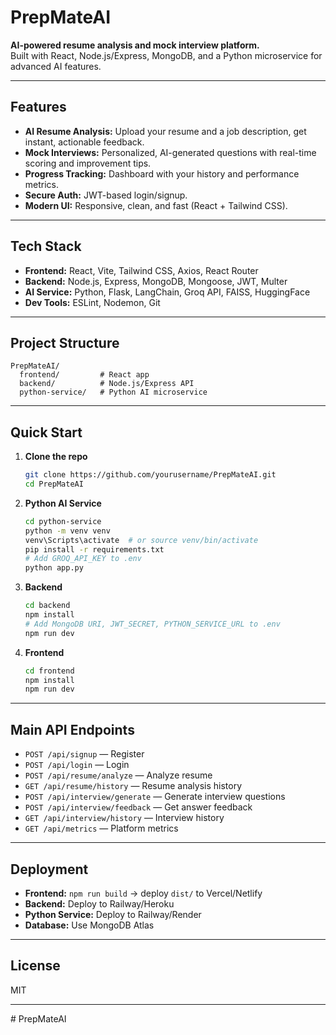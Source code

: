 # PrepMateAI

**AI-powered resume analysis and mock interview platform.**  
Built with React, Node.js/Express, MongoDB, and a Python microservice for advanced AI features.

---

## Features

- **AI Resume Analysis:** Upload your resume and a job description, get instant, actionable feedback.
- **Mock Interviews:** Personalized, AI-generated questions with real-time scoring and improvement tips.
- **Progress Tracking:** Dashboard with your history and performance metrics.
- **Secure Auth:** JWT-based login/signup.
- **Modern UI:** Responsive, clean, and fast (React + Tailwind CSS).

---

## Tech Stack

- **Frontend:** React, Vite, Tailwind CSS, Axios, React Router
- **Backend:** Node.js, Express, MongoDB, Mongoose, JWT, Multer
- **AI Service:** Python, Flask, LangChain, Groq API, FAISS, HuggingFace
- **Dev Tools:** ESLint, Nodemon, Git

---

## Project Structure

```
PrepMateAI/
  frontend/         # React app
  backend/          # Node.js/Express API
  python-service/   # Python AI microservice
```

---

## Quick Start

1. **Clone the repo**
   ```bash
   git clone https://github.com/yourusername/PrepMateAI.git
   cd PrepMateAI
   ```

2. **Python AI Service**
   ```bash
   cd python-service
   python -m venv venv
   venv\Scripts\activate  # or source venv/bin/activate
   pip install -r requirements.txt
   # Add GROQ_API_KEY to .env
   python app.py
   ```

3. **Backend**
   ```bash
   cd backend
   npm install
   # Add MongoDB URI, JWT_SECRET, PYTHON_SERVICE_URL to .env
   npm run dev
   ```

4. **Frontend**
   ```bash
   cd frontend
   npm install
   npm run dev
   ```

---

## Main API Endpoints

- `POST /api/signup` — Register
- `POST /api/login` — Login
- `POST /api/resume/analyze` — Analyze resume
- `GET /api/resume/history` — Resume analysis history
- `POST /api/interview/generate` — Generate interview questions
- `POST /api/interview/feedback` — Get answer feedback
- `GET /api/interview/history` — Interview history
- `GET /api/metrics` — Platform metrics

---

## Deployment

- **Frontend:** `npm run build` → deploy `dist/` to Vercel/Netlify
- **Backend:** Deploy to Railway/Heroku
- **Python Service:** Deploy to Railway/Render
- **Database:** Use MongoDB Atlas

---

## License

MIT

---
#   P r e p M a t e A I  
 